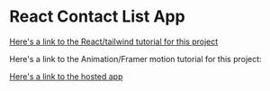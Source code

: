 # React Contact List App

[Here's a link to the React/tailwind tutorial for this project](https://youtu.be/3g42k_JVqI4)

Here's a link to the Animation/Framer motion tutorial for this project:

[Here's a link to the hosted app](https://e-contacts.netlify.app/)
